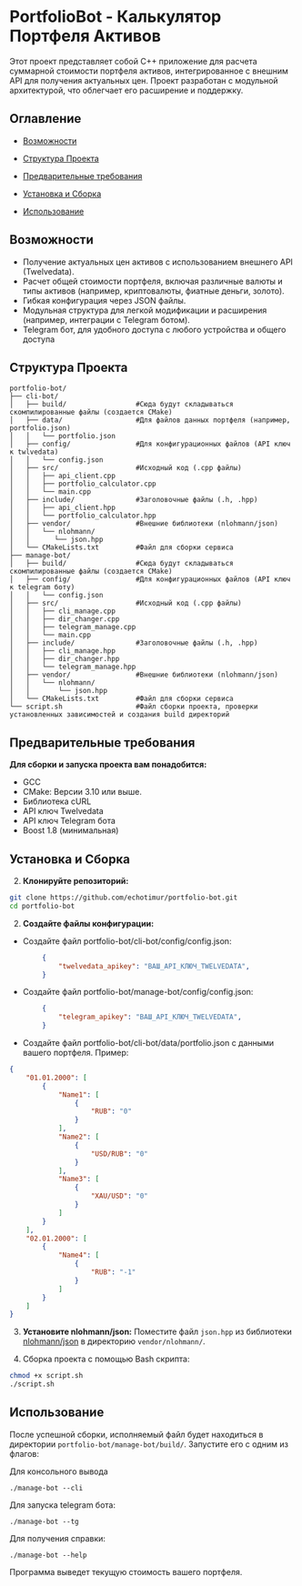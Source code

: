 # PortfolioBot - Калькулятор Портфеля Активов

Этот проект представляет собой C++ приложение для расчета суммарной стоимости портфеля активов, интегрированное с внешним API для получения актуальных цен. Проект разработан с модульной архитектурой, что облегчает его расширение и поддержку.
## Оглавление

* [Возможности](#возможности)
  
* [Структура Проекта](#структура-проекта)
  
* [Предварительные требования](#предварительные-требования)
  
* [Установка и Сборка](#установка-и-сборка)
  
* [Использование](#использование)

## Возможности

- Получение актуальных цен активов с использованием внешнего API (Twelvedata).
- Расчет общей стоимости портфеля, включая различные валюты и типы активов (например, криптовалюты, фиатные деньги, золото).
- Гибкая конфигурация через JSON файлы.
- Модульная структура для легкой модификации и расширения (например, интеграции с Telegram ботом).
- Telegram бот, для удобного доступа с любого устройства и общего доступа

## Структура Проекта
```
portfolio-bot/
├── cli-bot/
│   ├── build/                 #Сюда будут складываться скомпилированные файлы (создается CMake)
│   ├── data/                  #Для файлов данных портфеля (например, portfolio.json)
│   │   └── portfolio.json
│   ├── config/                #Для конфигурационных файлов (API ключ к twlvedata)
│   │   └── config.json
│   ├── src/                   #Исходный код (.cpp файлы)
│   │   ├── api_client.cpp
│   │   ├── portfolio_calculator.cpp
│   │   └── main.cpp
│   ├── include/               #Заголовочные файлы (.h, .hpp)
│   │   ├── api_client.hpp
│   │   └── portfolio_calculator.hpp
│   ├── vendor/                #Внешние библиотеки (nlohmann/json)
│   │   └── nlohmann/
│   │      └── json.hpp
│   └── CMakeLists.txt         #Файл для сборки сервиса
├── manage-bot/
│   ├── build/                 #Сюда будут складываться скомпилированные файлы (создается CMake)
│   ├── config/                #Для конфигурационных файлов (API ключ к telegram боту)
│   │   └── config.json
│   ├── src/                   #Исходный код (.cpp файлы)
│   │   ├── cli_manage.cpp
│   │   ├── dir_changer.cpp
│   │   ├── telegram_manage.cpp
│   │   └── main.cpp
│   ├── include/               #Заголовочные файлы (.h, .hpp)
│   │   ├── cli_manage.hpp
│   │   ├── dir_changer.hpp
│   │   └── telegram_manage.hpp
│   ├── vendor/                #Внешние библиотеки (nlohmann/json)
│   │   └── nlohmann/
│   │       └── json.hpp
│   └── CMakeLists.txt         #Файл для сборки сервиса
└── script.sh                  #Файл сборки проекта, проверки установленных зависимостей и создания build директорий
```
## Предварительные требования

**Для сборки и запуска проекта вам понадобится:**

* GCC
* CMake: Версии 3.10 или выше.
* Библиотека cURL
* API ключ Twelvedata
* API ключ Telegram бота
* Boost 1.8 (минимальная)

## Установка и Сборка

2. **Клонируйте репозиторий:**

```bash
git clone https://github.com/echotimur/portfolio-bot.git
cd portfolio-bot
```

2. **Создайте файлы конфигурации:**

* Создайте файл portfolio-bot/cli-bot/config/config.json:
```JSON
        {
            "twelvedata_apikey": "ВАШ_API_КЛЮЧ_TWELVEDATA",
        }
```

* Создайте файл portfolio-bot/manage-bot/config/config.json:
```JSON
        {
            "telegram_apikey": "ВАШ_API_КЛЮЧ_TWELVEDATA",
        }
```

* Создайте файл portfolio-bot/cli-bot/data/portfolio.json с данными вашего портфеля. Пример:
```JSON
{
    "01.01.2000": [
        {
            "Name1": [
                {
                    "RUB": "0"
                }
            ],
            "Name2": [
                {
                    "USD/RUB": "0"
                }
            ],
            "Name3": [
                {
                    "XAU/USD": "0"
                }
            ]
        }
    ],
    "02.01.2000": [
        {
            "Name4": [
                {
                    "RUB": "-1"
                }
            ]
        }
    ]
}
```
3. **Установите nlohmann/json:**
    Поместите файл `json.hpp` из библиотеки [nlohmann/json](https://github.com/azadkuh/nlohmann_json_release) в директорию `vendor/nlohmann/`.

4. Сборка проекта с помощью Bash скрипта:
``` Bash
chmod +x script.sh
./script.sh
```
## Использование

После успешной сборки, исполняемый файл будет находиться в директории `portfolio-bot/manage-bot/build/`. Запустите его с одним из флагов:

Для консольного вывода
```
./manage-bot --cli
```

Для запуска telegram бота:
```
./manage-bot --tg
```

Для получения справки:
```
./manage-bot --help
```

Программа выведет текущую стоимость вашего портфеля.
